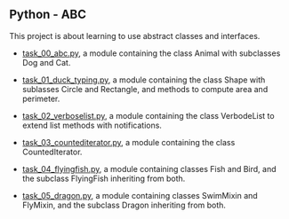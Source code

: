 ## Python - ABC

This project is about learning to use abstract classes and interfaces.

* [task_00_abc.py](https://github.com/gwendalminguy/holbertonschool-higher_level_programming/tree/main/python-abc/task_00_abc.py), a module containing the class Animal with subclasses Dog and Cat.

* [task_01_duck_typing.py](https://github.com/gwendalminguy/holbertonschool-higher_level_programming/tree/main/python-abc/task_01_duck_typing.py), a module containing the class Shape with sublasses Circle and Rectangle, and methods to compute area and perimeter.

* [task_02_verboselist.py](https://github.com/gwendalminguy/holbertonschool-higher_level_programming/tree/main/python-abc/task_02_verboselist.py), a module containing the class VerbodeList to extend list methods with notifications.

* [task_03_countediterator.py](https://github.com/gwendalminguy/holbertonschool-higher_level_programming/tree/main/python-abc/task_03_countediterator.py), a module containing the class CountedIterator.

* [task_04_flyingfish.py](https://github.com/gwendalminguy/holbertonschool-higher_level_programming/tree/main/python-abc/task_04_flyingfish.py), a module containing classes Fish and Bird, and the subclass FlyingFish inheriting from both.

* [task_05_dragon.py](https://github.com/gwendalminguy/holbertonschool-higher_level_programming/tree/main/python-abc/task_05_dragon.py), a module containing classes SwimMixin and FlyMixin, and the subclass Dragon inheriting from both.
